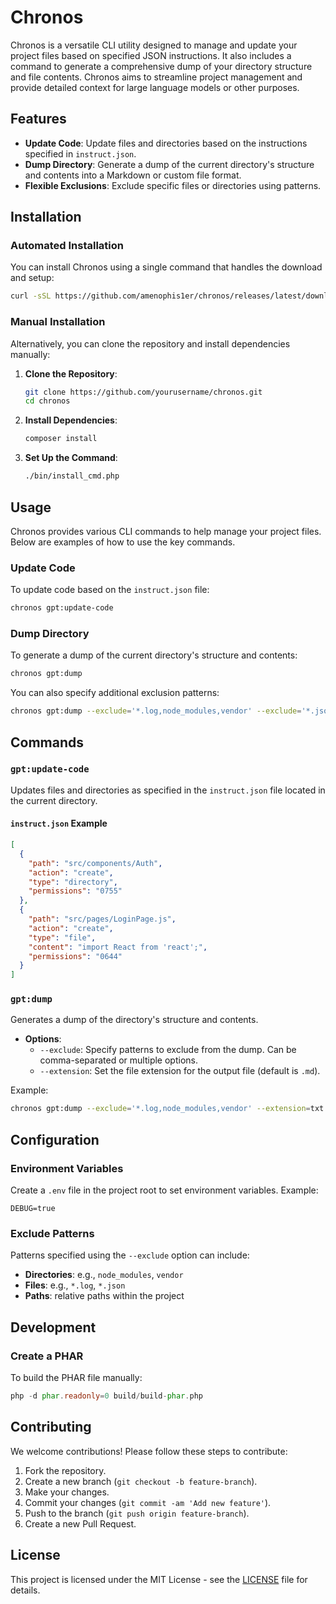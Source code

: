 # Chronos

Chronos is a versatile CLI utility designed to manage and update your project files based on specified JSON instructions. It also includes a command to generate a comprehensive dump of your directory structure and file contents. Chronos aims to streamline project management and provide detailed context for large language models or other purposes.

## Features

- **Update Code**: Update files and directories based on the instructions specified in `instruct.json`.
- **Dump Directory**: Generate a dump of the current directory's structure and contents into a Markdown or custom file format.
- **Flexible Exclusions**: Exclude specific files or directories using patterns.

## Installation

### Automated Installation

You can install Chronos using a single command that handles the download and setup:

```bash
curl -sSL https://github.com/amenophis1er/chronos/releases/latest/download/install.sh | sh
```

### Manual Installation

Alternatively, you can clone the repository and install dependencies manually:

1. **Clone the Repository**:
    ```bash
    git clone https://github.com/yourusername/chronos.git
    cd chronos
    ```

2. **Install Dependencies**:
    ```bash
    composer install
    ```

3. **Set Up the Command**:
    ```bash
    ./bin/install_cmd.php
    ```

## Usage

Chronos provides various CLI commands to help manage your project files. Below are examples of how to use the key commands.

### Update Code

To update code based on the `instruct.json` file:

```bash
chronos gpt:update-code
```

### Dump Directory

To generate a dump of the current directory's structure and contents:

```bash
chronos gpt:dump
```

You can also specify additional exclusion patterns:

```bash
chronos gpt:dump --exclude='*.log,node_modules,vendor' --exclude='*.json'
```

## Commands

### `gpt:update-code`

Updates files and directories as specified in the `instruct.json` file located in the current directory.

#### `instruct.json` Example

```json
[
  {
    "path": "src/components/Auth",
    "action": "create",
    "type": "directory",
    "permissions": "0755"
  },
  {
    "path": "src/pages/LoginPage.js",
    "action": "create",
    "type": "file",
    "content": "import React from 'react';",
    "permissions": "0644"
  }
]
```

### `gpt:dump`

Generates a dump of the directory's structure and contents.

- **Options**:
    - `--exclude`: Specify patterns to exclude from the dump. Can be comma-separated or multiple options.
    - `--extension`: Set the file extension for the output file (default is `.md`).

Example:

```bash
chronos gpt:dump --exclude='*.log,node_modules,vendor' --extension=txt
```

## Configuration

### Environment Variables

Create a `.env` file in the project root to set environment variables. Example:

```
DEBUG=true
```

### Exclude Patterns

Patterns specified using the `--exclude` option can include:
- **Directories**: e.g., `node_modules`, `vendor`
- **Files**: e.g., `*.log`, `*.json`
- **Paths**: relative paths within the project

## Development

### Create a PHAR

To build the PHAR file manually:

```php
php -d phar.readonly=0 build/build-phar.php
```

## Contributing

We welcome contributions! Please follow these steps to contribute:

1. Fork the repository.
2. Create a new branch (`git checkout -b feature-branch`).
3. Make your changes.
4. Commit your changes (`git commit -am 'Add new feature'`).
5. Push to the branch (`git push origin feature-branch`).
6. Create a new Pull Request.

## License

This project is licensed under the MIT License - see the [LICENSE](LICENSE) file for details.



